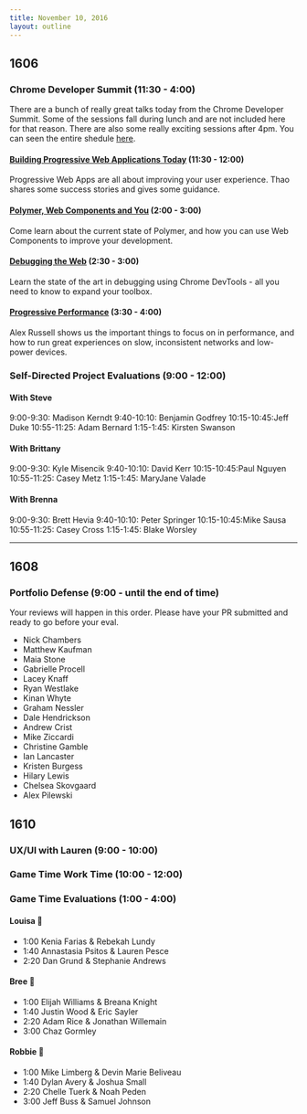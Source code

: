 ```yaml
---
title: November 10, 2016
layout: outline
---
```


## 1606

### Chrome Developer Summit (11:30 - 4:00)

There are a bunch of really great talks today from the Chrome Developer Summit. Some of the sessions fall during lunch and are not included here for that reason. There are also some really exciting sessions after 4pm. You can seen the entire shedule [here](https://developer.chrome.com/devsummit/schedule).

#### [Building Progressive Web Applications Today](https://developer.chrome.com/devsummit/schedule/sessions/building-progressive-web-apps-today) (11:30 - 12:00)

Progressive Web Apps are all about improving your user experience. Thao shares some success stories and gives some guidance.

#### [Polymer, Web Components and You](https://developer.chrome.com/devsummit/schedule/sessions/web-components-and-polymer) (2:00 - 3:00)

Come learn about the current state of Polymer, and how you can use Web Components to improve your development.

#### [Debugging the Web](https://developer.chrome.com/devsummit/schedule/sessions/debugging-the-web) (2:30 - 3:00)

Learn the state of the art in debugging using Chrome DevTools - all you need to know to expand your toolbox.

#### [Progressive Performance](https://developer.chrome.com/devsummit/schedule/sessions/progressive-performance) (3:30 - 4:00)

Alex Russell shows us the important things to focus on in performance, and how to run great experiences on slow, inconsistent networks and low-power devices.

### Self-Directed Project Evaluations (9:00 - 12:00)

#### With Steve

9:00-9:30: Madison Kerndt
9:40-10:10: Benjamin Godfrey
10:15-10:45:Jeff Duke
10:55-11:25: Adam Bernard
1:15-1:45: Kirsten Swanson

#### With Brittany

9:00-9:30: Kyle Misencik
9:40-10:10: David Kerr
10:15-10:45:Paul Nguyen
10:55-11:25: Casey Metz
1:15-1:45: MaryJane Valade

#### With Brenna

9:00-9:30: Brett Hevia
9:40-10:10: Peter Springer
10:15-10:45:Mike Sausa
10:55-11:25: Casey Cross
1:15-1:45: Blake Worsley

***

## 1608

### Portfolio Defense (9:00 - until the end of time)

Your reviews will happen in this order. Please have your PR submitted and ready to go before your eval.

* Nick Chambers
* Matthew Kaufman
* Maia Stone
* Gabrielle Procell
* Lacey Knaff
* Ryan Westlake
* Kinan Whyte
* Graham Nessler
* Dale Hendrickson
* Andrew Crist
* Mike Ziccardi
* Christine Gamble
* Ian Lancaster
* Kristen Burgess
* Hilary Lewis
* Chelsea Skovgaard
* Alex Pilewski

## 1610

### UX/UI with Lauren (9:00 - 10:00)

### Game Time Work Time (10:00 - 12:00)

### Game Time Evaluations (1:00 - 4:00)

#### Louisa :see_no_evil:

- 1:00 Kenia Farias & Rebekah Lundy
- 1:40 Annastasia Psitos & Lauren Pesce
- 2:20 Dan Grund & Stephanie Andrews

#### Bree :hear_no_evil:

- 1:00 Elijah Williams & Breana Knight
- 1:40 Justin Wood & Eric Sayler
- 2:20 Adam Rice & Jonathan Willemain
- 3:00 Chaz Gormley

#### Robbie :speak_no_evil:

- 1:00 Mike Limberg & Devin Marie Beliveau
- 1:40 Dylan Avery & Joshua Small
- 2:20 Chelle Tuerk & Noah Peden
- 3:00 Jeff Buss & Samuel Johnson
